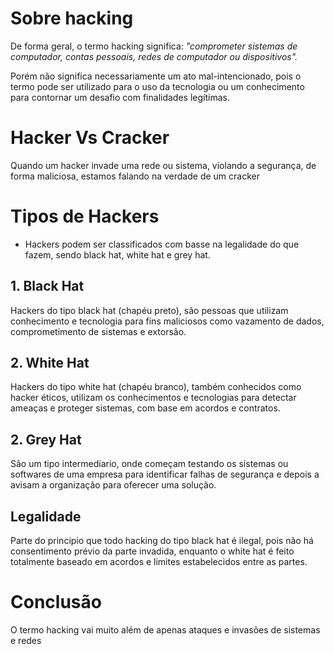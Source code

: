 # Sobre hacking

De forma geral, o termo hacking significa: _"comprometer sistemas de computador, contas pessoais, redes de computador ou dispositivos"._

Porém não significa necessariamente um ato mal-intencionado, pois o termo pode ser utilizado para o uso da tecnologia ou um conhecimento para contornar um desafio com finalidades legítimas.

# Hacker Vs Cracker

Quando um hacker invade uma rede ou sistema, violando a segurança, de forma maliciosa, estamos falando na verdade de um cracker

# Tipos de Hackers

- Hackers podem ser classificados com basse na legalidade do que fazem, sendo black hat, white hat e grey hat.

## 1. Black Hat

Hackers do tipo black hat (chapéu preto), são pessoas que utilizam conhecimento e tecnologia para fins maliciosos como vazamento de dados, comprometimento de sistemas e extorsão.

## 2. White Hat

Hackers do tipo white hat (chapéu branco), também conhecidos como hacker éticos, utilizam os conhecimentos e tecnologias para detectar ameaças e proteger sistemas, com base em acordos e contratos.

## 2. Grey Hat

São um tipo intermediario, onde começam testando os sistemas ou softwares de uma empresa para identificar falhas de segurança e depois a avisam a organização para oferecer uma solução.

## Legalidade

Parte do principio que todo hacking do tipo black hat é ilegal, pois não há consentimento prévio da parte invadida, enquanto o white hat é feito totalmente baseado em acordos e limites estabelecidos entre as partes.

# Conclusão

O termo hacking vai muito além de apenas ataques e invasões de sistemas e redes